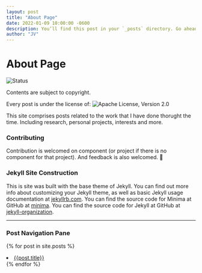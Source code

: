 ```yaml
---
layout: post
title: "About Page"
date: 2022-01-09 10:00:00 -0600
description: You’ll find this post in your `_posts` directory. Go ahead and edit it and re-build the site to see your changes. # Add post description (optional)
author: "JV"
---
```


# About Page

<!--this only works for the nagiation page, makes a loop over and over the same page, do not know why.
{% for post in site.pages %}
<li> <a href="{{ page.url }}"> {{page.title}}</a> </li>
 {% endfor %} -->

![Status](https://img.shields.io/badge/Status-Active-green) <Status>

Contents are subject to copyright.

Every post is under the license of:
![Apache License, Version 2.0](https://img.shields.io/hexpm/l/plug?color=orange&label=License&style=flat-square)

This site comprises posts related to the work that I have done thorught the time. Including research, personal projects, interests and more.

### Contributing  <Reporting issues>
  <!--- If your README is long or you have some specific process or steps you want contributors to follow, consider creating a separate CONTRIBUTING.md file--->
Contribution is welcomed on component (or project if there is no component for that project). And feedback is also welcomed. :speech_balloon:

### Jekyll Site Construction

This is site was built with the base theme of Jekyll. You can find out more info about customizing your Jekyll theme, as well as basic Jekyll usage documentation at [jekyllrb.com](https://jekyllrb.com/).
You can find the source code for Minima at GitHub at [minima](https://github.com/jekyll/minima).
You can find the source code for Jekyll at GitHub at [jekyll-organization](https://github.com/jekyll).

<!--this block make a for loop for the hyperlinks of the posts in the static site.-->
---
### Post Navigation Pane
{% for post in site.posts %}
<li> <a href="{{ post.url }}"> {{post.title}}</a> </li>
{% endfor %} 


